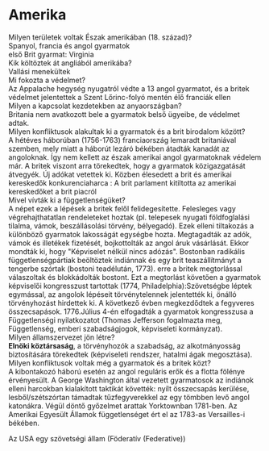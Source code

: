 # Amerika  
Milyen területek voltak Észak amerikában (18. század)?  
	Spanyol, francia és angol gyarmatok  
első Brit gyarmat: Virginia  
Kik költöztek át angliából amerikába?  
	Vallási menekültek  
Mi fokozta a védelmet?  
	Az Appalache hegység nyugatról védte a 13 angol gyarmatot, és a britek védelmet jelentettek a Szent Lőrinc-folyó mentén élő franciák ellen   
Milyen a kapcsolat kezdetekben az anyaországban?  
	Britania nem avatkozott bele a gyarmatok belső ügyeibe, de védelmet adtak.   
Milyen konfliktusok alakultak ki a gyarmatok és a brit birodalom között?  
	A hétéves háborúban (1756-1763) franciaország lemaradt britaniával szemben, mely miatt a háborút lezáró békében átadták kanadát az angoloknak. Így nem kellett az észak amerikai angol gyarmatoknak védelem már. A britek viszont arra törekedtek, hogy a gyarmatok közigazgatását átvegyék. Új adókat vetettek ki. Közben élesedett a brit és amerikai kereskedők konkurenciaharca : A brit parlament kitiltotta az amerikai kereskedőket a brit piacról  
Mivel vívták ki a függetlenségüket?  
	A népet ezek a lépések a britek felől felidegesítette. Felesleges vagy végrehajthatatlan rendeleteket hoztak (pl. telepesek nyugati földfoglalási tilalma, vámok, beszállásolási törvény, bélyegadó). Ezek elleni tiltakozás a különböző gyarmatok lakosságát egységbe hozta. Megtagadták az adók, vámok és illetékek fizetését, bojkottolták az angol áruk vásárlását. Ekkor mondták ki, hogy "Képviselet nélkül nincs adózás". Bostonban radikális függetlenségpártiak beöltöztek indiánnak és egy brit teaszállítmányt a tengerbe szórtak (bostoni teadélután, 1773). erre a britek megtorlással válaszoltak és blokkádolták bostont. Ezt a megtorlást követően a gyarmatok képviselői kongresszust tartottak (1774, Philadelphia):Szövetségbe léptek egymással, az angolok lépéseit törvénytelennek jelentették ki, önálló törvényhozást hirdettek ki. A következő évben megkezdődtek a fegyveres összecsapások. 1776.Július 4-én elfogadták a gyarmatok kongresszusa a Függetlenségi nyilatkozatot (Thomas Jefferson fogalmazta meg, Függetlenség, emberi szabadságjogok, képviseleti kormányzat).   
Milyen államszervezet jön létre?  
	**Elnöki köztársaság**, a törvényhozók a szabadság, az alkotmányosság biztosítására törekedtek (képviseleti rendszer, hatalmi ágak megosztása).  
Milyen konfliktusok voltak még a gyarmatok és a britek közt?  
	A kibontakozó háború esetén az angol reguláris erők és a flotta fölénye érvényesült. A George Washington által vezetett gyarmatosok az indiánok elleni harcokban kialakított taktikát követték: nyílt összecsapás kerülése, lesből/szétszórtan támadtak tűzfegyverekkel az egy tömbben levő angol katonákra. Végül döntő győzelmet arattak Yorktownban 1781-ben. Az Amerikai Egyesült Államok függetlenséget ért el az 1783-as Versailles-i békében.   
  
Az USA egy szövetségi állam (Föderatív (Federative))  
  
  
